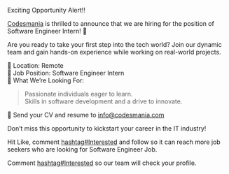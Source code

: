 Exciting Opportunity Alert‼️  
  
[Codesmania](https://www.linkedin.com/company/codesmania/) is thrilled to announce that we are hiring for the position of Software Engineer Intern! 🚀  
  
Are you ready to take your first step into the tech world? Join our dynamic team and gain hands-on experience while working on real-world projects.  
  
🔹 Location: Remote  
🔹 Job Position: Software Engineer Intern  
🔹 What We’re Looking For:  
> Passionate individuals eager to learn.  
> Skills in software development and a drive to innovate.  
  
📧 Send your CV and resume to [info@codesmania.com](mailto:info@codesmania.com)  
  
Don’t miss this opportunity to kickstart your career in the IT industry!  
  
Hit Like, comment [hashtag#Interested](https://www.linkedin.com/feed/hashtag/?keywords=interested&highlightedUpdateUrns=urn%3Ali%3Aactivity%3A7267133426678341632) and follow so it can reach more job seekers who are looking for Software Engineer Job.  
  
Comment [hashtag#Interested](https://www.linkedin.com/feed/hashtag/?keywords=interested&highlightedUpdateUrns=urn%3Ali%3Aactivity%3A7267133426678341632) so our team will check your profile.


